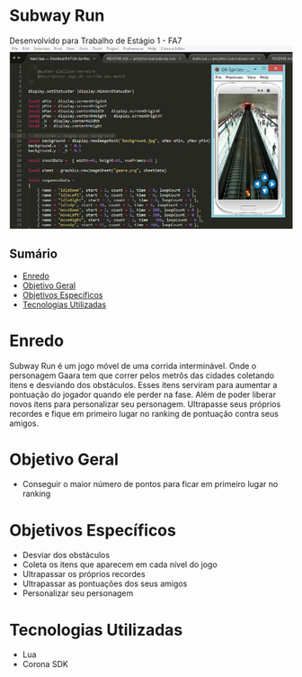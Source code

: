 # Subway Run
Desenvolvido para Trabalho de Estágio 1 - FA7
![subway-run](images/demo.png)

## Sumário

* [Enredo](#enredo)
* [Objetivo Geral](#enredo)
* [Objetivos Específicos](#enredo)
* [Tecnologias Utilizadas](#enredo)

# Enredo
Subway Run é um jogo móvel de uma corrida interminável. Onde o personagem Gaara tem que correr pelos metrôs das cidades coletando itens e desviando dos obstáculos. Esses itens serviram para aumentar a pontuação do jogador quando ele perder na fase. Além de poder liberar novos itens para personalizar seu personagem. Ultrapasse seus próprios recordes e fique em primeiro lugar no ranking de pontuação contra seus amigos.

# Objetivo Geral

* Conseguir o maior número de pontos para ficar em primeiro lugar no ranking

# Objetivos Específicos

* Desviar dos obstáculos
* Coleta os itens que aparecem em cada nível do jogo
* Ultrapassar os próprios recordes
* Ultrapassar as pontuações dos seus amigos
* Personalizar seu personagem 

# Tecnologias Utilizadas

* Lua
* Corona SDK